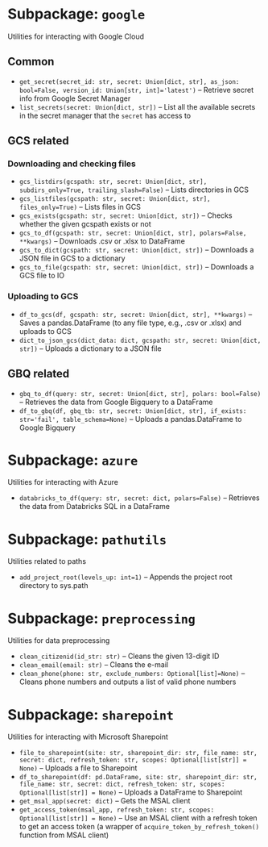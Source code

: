 # Subpackage: `google`
Utilities for interacting with Google Cloud

## Common
- `get_secret(secret_id: str, secret: Union[dict, str], as_json: bool=False, version_id: Union[str, int]='latest')` – Retrieve secret info from Google Secret Manager
- `list_secrets(secret: Union[dict, str])` – List all the available secrets in the secret manager that the `secret` has access to

## GCS related
### Downloading and checking files
- `gcs_listdirs(gcspath: str, secret: Union[dict, str], subdirs_only=True, trailing_slash=False)` – Lists directories in GCS
- `gcs_listfiles(gcspath: str, secret: Union[dict, str], files_only=True)` – Lists files in GCS
- `gcs_exists(gcspath: str, secret: Union[dict, str])` – Checks whether the given gcspath exists or not
- `gcs_to_df(gcspath: str, secret: Union[dict, str], polars=False, **kwargs)` – Downloads .csv or .xlsx to DataFrame
- `gcs_to_dict(gcspath: str, secret: Union[dict, str])` – Downloads a JSON file in GCS to a dictionary
- `gcs_to_file(gcspath: str, secret: Union[dict, str])` – Downloads a GCS file to IO

### Uploading to GCS
- `df_to_gcs(df, gcspath: str, secret: Union[dict, str], **kwargs)` – Saves a pandas.DataFrame (to any file type, e.g., .csv or .xlsx) and uploads to GCS
- `dict_to_json_gcs(dict_data: dict, gcspath: str, secret: Union[dict, str])` – Uploads a dictionary to a JSON file

## GBQ related
- `gbq_to_df(query: str, secret: Union[dict, str], polars: bool=False)` – Retrieves the data from Google Bigquery to a DataFrame
- `df_to_gbq(df, gbq_tb: str, secret: Union[dict, str], if_exists: str='fail', table_schema=None)` – Uploads a pandas.DataFrame to Google Bigquery


# Subpackage: `azure`
Utilities for interacting with Azure

- `databricks_to_df(query: str, secret: dict, polars=False)` – Retrieves the data from Databricks SQL in a DataFrame


# Subpackage: `pathutils`
Utilities related to paths

- `add_project_root(levels_up: int=1)` – Appends the project root directory to sys.path

# Subpackage: `preprocessing`
Utilities for data preprocessing

- `clean_citizenid(id_str: str)` – Cleans the given 13-digit ID
- `clean_email(email: str)` – Cleans the e-mail
- `clean_phone(phone: str, exclude_numbers: Optional[list]=None)` – Cleans phone numbers and outputs a list of valid phone numbers


# Subpackage: `sharepoint`
Utilities for interacting with Microsoft Sharepoint

- `file_to_sharepoint(site: str, sharepoint_dir: str, file_name: str, secret: dict, refresh_token: str, scopes: Optional[list[str]] = None)` – Uploads a file to Sharepoint
- `df_to_sharepoint(df: pd.DataFrame, site: str, sharepoint_dir: str, file_name: str, secret: dict, refresh_token: str, scopes: Optional[list[str]] = None)` – Uploads a DataFrame to Sharepoint
- `get_msal_app(secret: dict)` – Gets the MSAL client
- `get_access_token(msal_app, refresh_token: str, scopes: Optional[list[str]] = None)` – Use an MSAL client with a refresh token to get an access token (a wrapper of `acquire_token_by_refresh_token()` function from MSAL client)